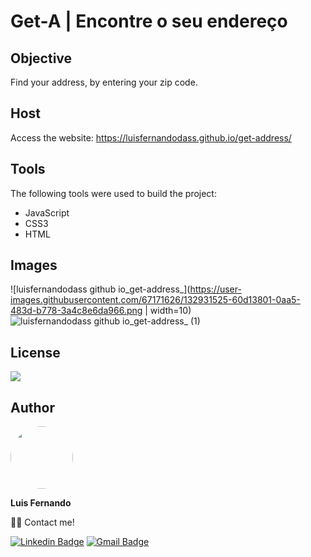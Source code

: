 # Get-A | Encontre o seu endereço

## Objective

Find your address, by entering your zip code.

## Host

Access the website: https://luisfernandodass.github.io/get-address/
 
## Tools

The following tools were used to build the project:

- JavaScript
- CSS3
- HTML

## Images

![luisfernandodass github io_get-address_](https://user-images.githubusercontent.com/67171626/132931525-60d13801-0aa5-483d-b778-3a4c8e6da966.png | width=10)
![luisfernandodass github io_get-address_ (1)](https://user-images.githubusercontent.com/67171626/132931529-ab8b7289-f37b-4354-9f80-632fdc733ec7.png)

## License
<img src="https://img.shields.io/github/license/luisfernandodass/get-address"/>

## Author

 <img style="border-radius: 50%;" src="https://avatars.githubusercontent.com/u/67171626?s=460&u=609fc063322b859752a5675bd4e17657e650a389&v=4" width="100px;" alt=""/>
 
 <b>Luis Fernando</b>
 
👋🏽 Contact me!

[![Linkedin Badge](https://img.shields.io/badge/-Luis-blue?style=flat-square&logo=Linkedin&logoColor=white&link=https://www.linkedin.com/in/luisfernando/)](https://www.linkedin.com/in/luisfernando/) 
[![Gmail Badge](https://img.shields.io/badge/-luisfernandodass@gmail.com-c14438?style=flat-square&logo=Gmail&logoColor=white&link=mailto:luisfernandodass@gmail.com)](mailto:luisfernandodass@gmail.com)

